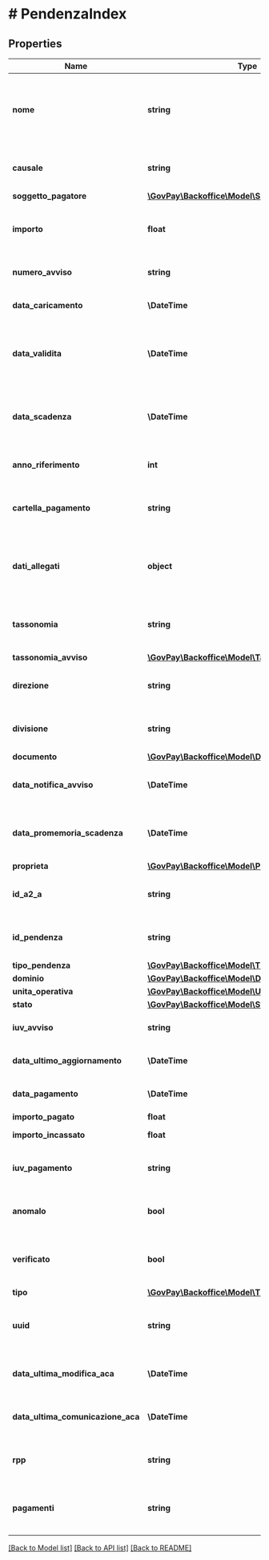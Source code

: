 # # PendenzaIndex

## Properties

Name | Type | Description | Notes
------------ | ------------- | ------------- | -------------
**nome** | **string** | Nome della pendenza da visualizzare sui portali di pagamento e console di gestione. | [optional]
**causale** | **string** | Descrizione da inserire nell&#39;avviso di pagamento |
**soggetto_pagatore** | [**\GovPay\Backoffice\Model\Soggetto**](Soggetto.md) |  | [optional]
**importo** | **float** | Importo della pendenza. Deve corrispondere alla somma delle singole voci. |
**numero_avviso** | **string** | Numero avviso, assegnato se pagabile da psp | [optional]
**data_caricamento** | **\DateTime** | Data di emissione della pendenza | [optional]
**data_validita** | **\DateTime** | Data di validita dei dati della pendenza, decorsa la quale la pendenza può subire variazioni. | [optional]
**data_scadenza** | **\DateTime** | Data di scadenza della pendenza, decorsa la quale non è più pagabile. | [optional]
**anno_riferimento** | **int** | Anno di riferimento della pendenza | [optional]
**cartella_pagamento** | **string** | Identificativo della cartella di pagamento a cui afferisce la pendenza | [optional]
**dati_allegati** | **object** | Dati applicativi allegati dal gestionale secondo un formato proprietario. | [optional]
**tassonomia** | **string** | Macro categoria della pendenza secondo la classificazione del creditore | [optional]
**tassonomia_avviso** | [**\GovPay\Backoffice\Model\TassonomiaAvviso**](TassonomiaAvviso.md) |  | [optional]
**direzione** | **string** | Identificativo della direzione interna all&#39;ente creditore | [optional]
**divisione** | **string** | Identificativo della divisione interna all&#39;ente creditore | [optional]
**documento** | [**\GovPay\Backoffice\Model\Documento**](Documento.md) |  | [optional]
**data_notifica_avviso** | **\DateTime** | Data in cui inviare il promemoria di pagamento. | [optional]
**data_promemoria_scadenza** | **\DateTime** | Data in cui inviare il promemoria di scadenza della pendenza. | [optional]
**proprieta** | [**\GovPay\Backoffice\Model\ProprietaPendenza**](ProprietaPendenza.md) |  | [optional]
**id_a2_a** | **string** | Identificativo del gestionale responsabile della pendenza |
**id_pendenza** | **string** | Identificativo della pendenza nel gestionale responsabile |
**tipo_pendenza** | [**\GovPay\Backoffice\Model\TipoPendenzaIndex**](TipoPendenzaIndex.md) |  | [optional]
**dominio** | [**\GovPay\Backoffice\Model\DominioIndex**](DominioIndex.md) |  |
**unita_operativa** | [**\GovPay\Backoffice\Model\UnitaOperativa**](UnitaOperativa.md) |  | [optional]
**stato** | [**\GovPay\Backoffice\Model\StatoPendenza**](StatoPendenza.md) |  |
**iuv_avviso** | **string** | Iuv avviso, assegnato se pagabile da psp | [optional]
**data_ultimo_aggiornamento** | **\DateTime** | Data di ultimo aggiornamento della pendenza | [optional]
**data_pagamento** | **\DateTime** | Data di pagamento della pendenza | [optional]
**importo_pagato** | **float** | Importo Pagato. | [optional]
**importo_incassato** | **float** | Importo Incassato. | [optional]
**iuv_pagamento** | **string** | Iuv dell&#39;ultimo pagamento eseguito con successo | [optional]
**anomalo** | **bool** | indicazione se sono presenti eventuali anomalie | [optional]
**verificato** | **bool** | indicazione se eventuali anomalie sono state verificate da un operatore | [optional]
**tipo** | [**\GovPay\Backoffice\Model\TipoPendenzaTipologia**](TipoPendenzaTipologia.md) |  |
**uuid** | **string** | Parametro di randomizzazione delle URL di pagamento statiche | [optional]
**data_ultima_modifica_aca** | **\DateTime** | Data di ultimo aggiornamento dei dati da inviare ad ACA | [optional]
**data_ultima_comunicazione_aca** | **\DateTime** | Data ultima comunicazione verso il servizio ACA | [optional]
**rpp** | **string** | Url per l&#39;elenco delle rpp emesse per la pendenza |
**pagamenti** | **string** | Url per l&#39;elenco dei pagamenti da portale comprensivi della pendenza |

[[Back to Model list]](../../README.md#models) [[Back to API list]](../../README.md#endpoints) [[Back to README]](../../README.md)

